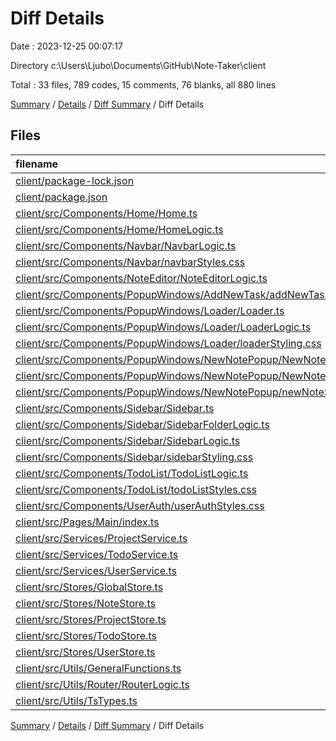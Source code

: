 # Diff Details

Date : 2023-12-25 00:07:17

Directory c:\\Users\\Ljubo\\Documents\\GitHub\\Note-Taker\\client

Total : 33 files,  789 codes, 15 comments, 76 blanks, all 880 lines

[Summary](results.md) / [Details](details.md) / [Diff Summary](diff.md) / Diff Details

## Files
| filename | language | code | comment | blank | total |
| :--- | :--- | ---: | ---: | ---: | ---: |
| [client/package-lock.json](/client/package-lock.json) | JSON | 205 | 0 | 0 | 205 |
| [client/package.json](/client/package.json) | JSON | 1 | 0 | 0 | 1 |
| [client/src/Components/Home/Home.ts](/client/src/Components/Home/Home.ts) | TypeScript | 22 | 0 | 7 | 29 |
| [client/src/Components/Home/HomeLogic.ts](/client/src/Components/Home/HomeLogic.ts) | TypeScript | 12 | 6 | 1 | 19 |
| [client/src/Components/Navbar/NavbarLogic.ts](/client/src/Components/Navbar/NavbarLogic.ts) | TypeScript | 19 | 7 | 6 | 32 |
| [client/src/Components/Navbar/navbarStyles.css](/client/src/Components/Navbar/navbarStyles.css) | CSS | 1 | 0 | 0 | 1 |
| [client/src/Components/NoteEditor/NoteEditorLogic.ts](/client/src/Components/NoteEditor/NoteEditorLogic.ts) | TypeScript | 21 | 1 | 4 | 26 |
| [client/src/Components/PopupWindows/AddNewTask/addNewTaskLogic.ts](/client/src/Components/PopupWindows/AddNewTask/addNewTaskLogic.ts) | TypeScript | 7 | 0 | 0 | 7 |
| [client/src/Components/PopupWindows/Loader/Loader.ts](/client/src/Components/PopupWindows/Loader/Loader.ts) | TypeScript | 18 | 0 | 4 | 22 |
| [client/src/Components/PopupWindows/Loader/LoaderLogic.ts](/client/src/Components/PopupWindows/Loader/LoaderLogic.ts) | TypeScript | 15 | 0 | 3 | 18 |
| [client/src/Components/PopupWindows/Loader/loaderStyling.css](/client/src/Components/PopupWindows/Loader/loaderStyling.css) | CSS | 48 | 0 | 6 | 54 |
| [client/src/Components/PopupWindows/NewNotePopup/NewNote.ts](/client/src/Components/PopupWindows/NewNotePopup/NewNote.ts) | TypeScript | 24 | 0 | 8 | 32 |
| [client/src/Components/PopupWindows/NewNotePopup/NewNoteLogic.ts](/client/src/Components/PopupWindows/NewNotePopup/NewNoteLogic.ts) | TypeScript | 59 | 0 | 10 | 69 |
| [client/src/Components/PopupWindows/NewNotePopup/newNoteStyling.css](/client/src/Components/PopupWindows/NewNotePopup/newNoteStyling.css) | CSS | 116 | 0 | 14 | 130 |
| [client/src/Components/Sidebar/Sidebar.ts](/client/src/Components/Sidebar/Sidebar.ts) | TypeScript | -5 | 0 | 0 | -5 |
| [client/src/Components/Sidebar/SidebarFolderLogic.ts](/client/src/Components/Sidebar/SidebarFolderLogic.ts) | TypeScript | 14 | 0 | -1 | 13 |
| [client/src/Components/Sidebar/SidebarLogic.ts](/client/src/Components/Sidebar/SidebarLogic.ts) | TypeScript | 19 | 0 | 0 | 19 |
| [client/src/Components/Sidebar/sidebarStyling.css](/client/src/Components/Sidebar/sidebarStyling.css) | CSS | 2 | 0 | 0 | 2 |
| [client/src/Components/TodoList/TodoListLogic.ts](/client/src/Components/TodoList/TodoListLogic.ts) | TypeScript | 33 | 1 | 2 | 36 |
| [client/src/Components/TodoList/todoListStyles.css](/client/src/Components/TodoList/todoListStyles.css) | CSS | 10 | 0 | 1 | 11 |
| [client/src/Components/UserAuth/userAuthStyles.css](/client/src/Components/UserAuth/userAuthStyles.css) | CSS | 4 | 0 | 0 | 4 |
| [client/src/Pages/Main/index.ts](/client/src/Pages/Main/index.ts) | TypeScript | 22 | 0 | 0 | 22 |
| [client/src/Services/ProjectService.ts](/client/src/Services/ProjectService.ts) | TypeScript | 21 | 0 | 0 | 21 |
| [client/src/Services/TodoService.ts](/client/src/Services/TodoService.ts) | TypeScript | 6 | 0 | 1 | 7 |
| [client/src/Services/UserService.ts](/client/src/Services/UserService.ts) | TypeScript | 1 | 0 | 1 | 2 |
| [client/src/Stores/GlobalStore.ts](/client/src/Stores/GlobalStore.ts) | TypeScript | 4 | 0 | 0 | 4 |
| [client/src/Stores/NoteStore.ts](/client/src/Stores/NoteStore.ts) | TypeScript | 4 | 0 | 0 | 4 |
| [client/src/Stores/ProjectStore.ts](/client/src/Stores/ProjectStore.ts) | TypeScript | 29 | 0 | 0 | 29 |
| [client/src/Stores/TodoStore.ts](/client/src/Stores/TodoStore.ts) | TypeScript | 5 | 0 | 0 | 5 |
| [client/src/Stores/UserStore.ts](/client/src/Stores/UserStore.ts) | TypeScript | 10 | 0 | 1 | 11 |
| [client/src/Utils/GeneralFunctions.ts](/client/src/Utils/GeneralFunctions.ts) | TypeScript | 46 | 0 | 7 | 53 |
| [client/src/Utils/Router/RouterLogic.ts](/client/src/Utils/Router/RouterLogic.ts) | TypeScript | -7 | 0 | 1 | -6 |
| [client/src/Utils/TsTypes.ts](/client/src/Utils/TsTypes.ts) | TypeScript | 3 | 0 | 0 | 3 |

[Summary](results.md) / [Details](details.md) / [Diff Summary](diff.md) / Diff Details